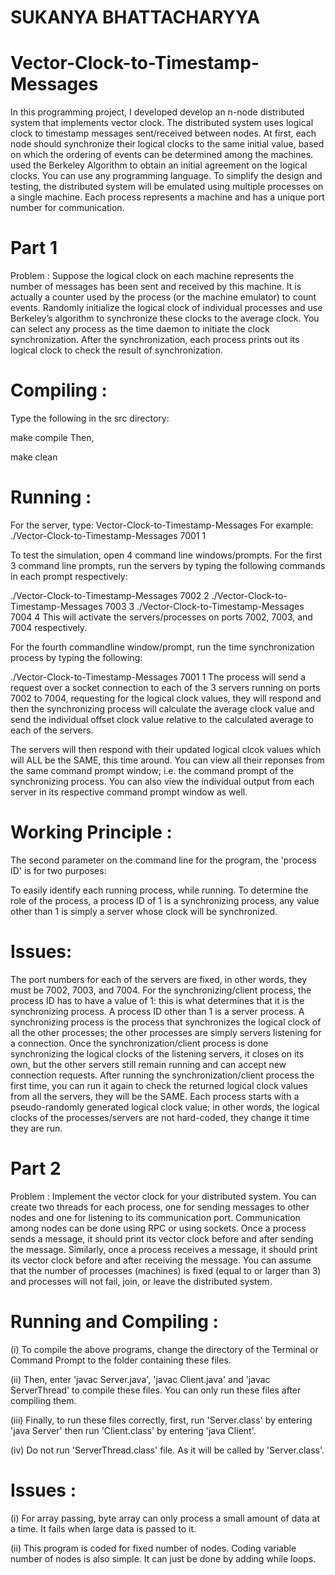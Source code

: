 # SUKANYA BHATTACHARYYA 

# Vector-Clock-to-Timestamp-Messages
In this programming project, I developed develop an n-node distributed system that implements vector clock. The distributed system uses logical clock to timestamp messages sent/received between nodes. At first, each node should synchronize their logical clocks to the same initial value, based on which the ordering of events can be determined among the machines. used the Berkeley Algorithm to obtain an initial agreement on the logical clocks. You can use any programming language. To simplify the design and testing, the distributed system will be emulated using multiple processes on a single machine. Each process represents a machine and has a unique port number for communication.

# Part 1

Problem : Suppose the logical clock on each machine represents the number of messages has
been sent and received by this machine. It is actually a counter used by the process (or
the machine emulator) to count events. Randomly initialize the logical clock of individual
processes and use Berkeley’s algorithm to synchronize these clocks to the average
clock. You can select any process as the time daemon to initiate the clock
synchronization. After the synchronization, each process prints out its logical clock to
check the result of synchronization.

# Compiling : 
Type the following in the src directory:

make compile
Then,

make clean

# Running :

For the server, type:  Vector-Clock-to-Timestamp-Messages
<port number> <processId> For example: ./Vector-Clock-to-Timestamp-Messages
 7001 1

To test the simulation, open 4 command line windows/prompts. For the first 3 command line prompts, run the servers by typing the following commands in each prompt respectively:

./Vector-Clock-to-Timestamp-Messages
 7002 2
./Vector-Clock-to-Timestamp-Messages
 7003 3
./Vector-Clock-to-Timestamp-Messages
 7004 4
This will activate the servers/processes on ports 7002, 7003, and 7004 respectively.

For the fourth commandline window/prompt, run the time synchronization process by typing the following:

./Vector-Clock-to-Timestamp-Messages
 7001 1
The process will send a request over a socket connection to each of the 3 servers running on ports 7002 to 7004, requesting for the logical clock values, they will respond and then the synchronizing process will calculate the average clock value and send the individual offset clock value relative to the calculated average to each of the servers.

The servers will then respond with their updated logical clcok values which will ALL be the SAME, this time around. You can view all their reponses from the same command prompt window; i.e. the command prompt of the synchronizing process. You can also view the individual output from each server in its respective command prompt window as well.
  
# Working Principle :
  
The second parameter on the command line for the program, the 'process ID' is for two purposes:

To easily identify each running process, while running.
To determine the role of the process, a process ID of 1 is a synchronizing process, any value other than 1 is simply a server whose clock will be synchronized.
  
# Issues: 
  
  The port numbers for each of the servers are fixed, in other words, they must be 7002, 7003, and 7004.
For the synchronizing/client process, the process ID has to have a value of 1: this is what determines that it is the synchronizing process. A process ID other than 1 is a server process.
A synchronizing process is the process that synchronizes the logical clock of all the other processes; the other processes are simply servers listening for a connection.
Once the synchronization/client process is done synchronizing the logical clocks of the listening servers, it closes on its own, but the other servers still remain running and can accept new connection requests.
After running the synchronization/client process the first time, you can run it again to check the returned logical clock values from all the servers, they will be the SAME.
Each process starts with a pseudo-randomly generated logical clock value; in other words, the logical clocks of the processes/servers are not hard-coded, they change it time they are run.
  
# Part 2
  
  Problem : Implement the vector clock for your distributed system. You can create two threads for
each process, one for sending messages to other nodes and one for listening to its
communication port. Communication among nodes can be done using RPC or using
sockets. Once a process sends a message, it should print its vector clock before and
after sending the message. Similarly, once a process receives a message, it should
print its vector clock before and after receiving the message. You can assume that the
number of processes (machines) is fixed (equal to or larger than 3) and processes will
not fail, join, or leave the distributed system.
# Running and Compiling :
  (i) To compile the above programs, change the directory of the Terminal or Command Prompt to the folder containing these files.

(ii) Then, enter 'javac Server.java', 'javac Client.java' and 'javac ServerThread' to compile these files. You can only run these files after compiling them.

(iii) Finally, to run these files correctly, first, run 'Server.class' by entering 'java Server' then run 'Client.class' by entering 'java Client'.

(iv) Do not run 'ServerThread.class' file. As it will be called by 'Server.class'.
  
# Issues :
  (i) For array passing, byte array can only process a small amount of data at a time. It fails when large data is passed to it.

(ii) This program is coded for fixed number of nodes. Coding variable number of nodes is also simple. It can just be done by adding while loops.
